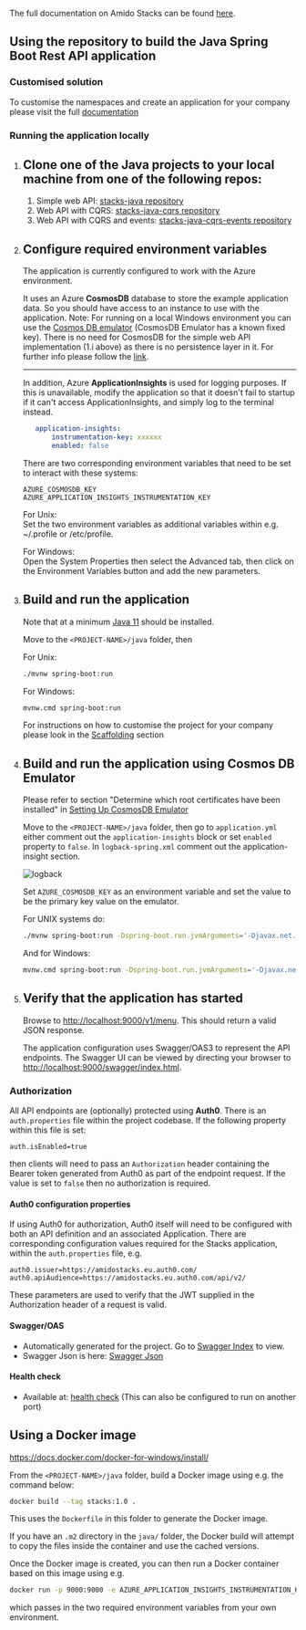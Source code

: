 The full documentation on Amido Stacks can be found [here](https://amido.github.io/stacks/).

## Using the repository to build the Java Spring Boot Rest API application

### Customised solution

To customise the namespaces and create an application for your company please visit the full [documentation](https://stacks.amido.com/docs/)

### Running the application locally

1. Clone one of the Java projects to your local machine from one of the following repos:
   ---
    1. Simple web API: [stacks-java repository](https://github.com/amido/stacks-java)
    2. Web API with CQRS: [stacks-java-cqrs repository](https://github.com/amido/stacks-java-cqrs)
    3. Web API with CQRS and events: [stacks-java-cqrs-events repository](https://github.com/amido/stacks-java-cqrs-events)

2. Configure required environment variables
   ---
   The application is currently configured to work with the Azure environment.

   It uses an Azure **CosmosDB** database to store the example application data. So you should have access to an instance to use with the application.
   Note: For running on a local Windows environment you can use the [Cosmos DB emulator](docs/workloads/azure/backend/java/setting_up_cosmos_db_locally_java.md) (CosmosDB Emulator has a known fixed key). There is no need for CosmosDB for the simple web API implementation (1.i above) as there is no persistence layer in it.
   For further info please follow the [link](https://docs.microsoft.com/en-us/azure/cosmos-db/local-emulator?tabs=ssl-netstd21).
    
   ---

   In addition, Azure **ApplicationInsights** is used for logging purposes. If this is unavailable, modify the application so that it doesn't fail to startup if it can't access ApplicationInsights, and simply log to the terminal instead.

    ```yaml
       application-insights:
           instrumentation-key: xxxxxx
           enabled: false
    ```

   There are two corresponding environment variables that need to be set to interact with these systems:

    ```text
    AZURE_COSMOSDB_KEY
    AZURE_APPLICATION_INSIGHTS_INSTRUMENTATION_KEY
    ```

   For Unix:</br>
   Set the two environment variables as additional variables within e.g. ~/.profile or /etc/profile.

   For Windows:</br>
   Open the System Properties then select the Advanced tab, then click on the Environment Variables
   button and add the new parameters.

3. Build and run the application
   ---

   Note that at a minimum [Java 11](https://adoptopenjdk.net/) should be installed.

   Move to the `<PROJECT-NAME>/java` folder, then

   For Unix:

    ```bash
    ./mvnw spring-boot:run
    ```

   For Windows:

    ```bash
    mvnw.cmd spring-boot:run
    ```

   For instructions on how to customise the project for your company please look in the [Scaffolding](docs/workloads/azure/backend/java/scaffolding_java.md) section

4. Build and run the application using Cosmos DB Emulator
   ---
   Please refer to section "Determine which root certificates have been installed" in [Setting Up CosmosDB Emulator](docs/workloads/azure/backend/java/setting_up_cosmos_db_locally_java.md)

   Move to the `<PROJECT-NAME>/java` folder, then
   go to `application.yml` either comment out the `application-insights` block or set `enabled`  property to `false`.
   In `logback-spring.xml` comment out the application-insight section.

   ![logback](/img/logback_xml.png)

   Set `AZURE_COSMOSDB_KEY` as an environment variable and set the value to be the primary key value on the emulator.
   <br />

   For UNIX systems do:

    ```bash
    ./mvnw spring-boot:run -Dspring-boot.run.jvmArguments='-Djavax.net.ssl.trustStore="<Location of the root cosmos db certificate>" -Djavax.net.ssl.trustStorePassword="changeit"'
    ```

   And for Windows:

    ```bash
    mvnw.cmd spring-boot:run -Dspring-boot.run.jvmArguments='-Djavax.net.ssl.trustStore="<Location of the root cosmos db certificate>" -Djavax.net.ssl.trustStorePassword="changeit"'
    ```

5. Verify that the application has started
   ---
   Browse to [http://localhost:9000/v1/menu](http://localhost:9000/v1/menu). This should return a valid JSON response.

   The application configuration uses Swagger/OAS3 to represent the API endpoints. The Swagger UI can be viewed by directing your
   browser to [http://localhost:9000/swagger/index.html](http://localhost:9000/swagger/index.html).

### Authorization

All API endpoints are (optionally) protected using **Auth0**. There is an `auth.properties` file within the project codebase.
If the following property within this file is set:

```text
auth.isEnabled=true
```

then clients will need to pass an `Authorization` header containing the Bearer token generated from Auth0 as part of the endpoint request. If the value
is set to `false` then no authorization is required.

#### Auth0 configuration properties

If using Auth0 for authorization, Auth0 itself will need to be configured with both an API definition and an associated Application.
There are corresponding configuration values required for the Stacks application, within the `auth.properties` file, e.g.

```text
auth0.issuer=https://amidostacks.eu.auth0.com/
auth0.apiAudience=https://amidostacks.eu.auth0.com/api/v2/
```

These parameters are used to verify that the JWT supplied in the Authorization header of a request is valid.

#### Swagger/OAS

- Automatically generated for the project. Go to [Swagger Index](http://localhost:9000/swagger/index.html) to view.
- Swagger Json is here: [Swagger Json](http://localhost:9000/swagger/oas.json)

#### Health check

- Available at: [health check](http://localhost:9000/health)
  (This can also be configured to run on another port)

## Using a Docker image

<https://docs.docker.com/docker-for-windows/install/>

From the `<PROJECT-NAME>/java` folder, build a Docker image using e.g. the command below:

   ```bash
   docker build --tag stacks:1.0 .
   ```

This uses the `Dockerfile` in this folder to generate the Docker image.

If you have an `.m2` directory in the `java/` folder, the Docker build will attempt to copy the files inside the container and use the cached versions.

Once the Docker image is created, you can then run a Docker container based on this image using e.g.

   ```bash
   docker run -p 9000:9000 -e AZURE_APPLICATION_INSIGHTS_INSTRUMENTATION_KEY -e AZURE_COSMOSDB_KEY stacks:1.0
   ```

which passes in the two required environment variables from your own environment.